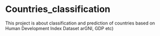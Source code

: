 # Countries_classification
This project is about classification and prediction of countries based on Human Development Index 
Dataset arGNI, GDP etc) 
